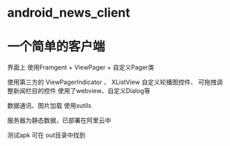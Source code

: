 # android_news_client

# 一个简单的客户端

界面上
使用Framgent + ViewPager + 自定义Pager类

使用第三方的 ViewPagerIndicator 、 XListView
自定义轮播图控件、 可拖拽调整新闻栏目的控件
使用了webview、自定义Dialog等

数据通讯、图片加载 使用xutils

服务器为静态数据，已部署在阿里云中

测试apk 可在 out目录中找到



